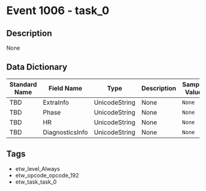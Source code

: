 # Event 1006 - task_0

## Description
None

## Data Dictionary
|Standard Name|Field Name|Type|Description|Sample Value|
|---|---|---|---|---|
|TBD|ExtraInfo|UnicodeString|None|`None`|
|TBD|Phase|UnicodeString|None|`None`|
|TBD|HR|UnicodeString|None|`None`|
|TBD|DiagnosticsInfo|UnicodeString|None|`None`|

## Tags
* etw_level_Always
* etw_opcode_opcode_192
* etw_task_task_0
